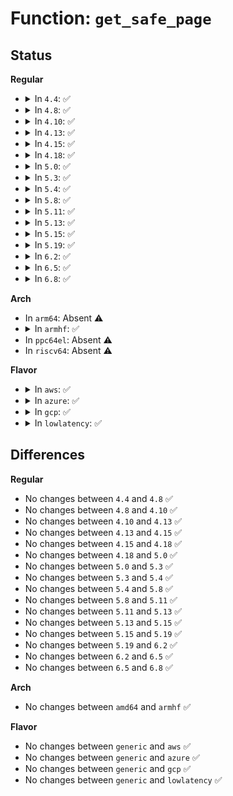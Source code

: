 # Function: <code>get_safe_page</code>

## Status
<b>Regular</b>
<ul>
<li>
<details>
<summary>In <code>4.4</code>: ✅</summary>

```c
long unsigned int get_safe_page(gfp_t gfp_mask);
```

**Collision:** Unique Global

**Inline:** No

**Transformation:** False

**Instances:**

```
In kernel/power/snapshot.c (ffffffff810d1020)
Location: kernel/power/snapshot.c:116
Inline: False
Direct callers:
  - arch/x86/power/hibernate_64.c:alloc_pgt_page
  - arch/x86/power/hibernate_64.c:swsusp_arch_resume
  - arch/x86/power/hibernate_64.c:swsusp_arch_resume
```
**Symbols:**

```
ffffffff810d1020-ffffffff810d1035: get_safe_page (STB_GLOBAL)
```
</details>
</li>
<li>
<details>
<summary>In <code>4.8</code>: ✅</summary>

```c
long unsigned int get_safe_page(gfp_t gfp_mask);
```

**Collision:** Unique Global

**Inline:** No

**Transformation:** False

**Instances:**

```
In kernel/power/snapshot.c (ffffffff810d5d70)
Location: kernel/power/snapshot.c:185
Inline: False
Direct callers:
  - arch/x86/power/hibernate_64.c:swsusp_arch_resume
  - arch/x86/power/hibernate_64.c:swsusp_arch_resume
  - arch/x86/power/hibernate_64.c:swsusp_arch_resume
  - arch/x86/power/hibernate_64.c:swsusp_arch_resume
  - arch/x86/power/hibernate_64.c:alloc_pgt_page
```
**Symbols:**

```
ffffffff810d5d70-ffffffff810d5d80: get_safe_page (STB_GLOBAL)
```
</details>
</li>
<li>
<details>
<summary>In <code>4.10</code>: ✅</summary>

```c
long unsigned int get_safe_page(gfp_t gfp_mask);
```

**Collision:** Unique Global

**Inline:** No

**Transformation:** False

**Instances:**

```
In kernel/power/snapshot.c (ffffffff810dc8f0)
Location: kernel/power/snapshot.c:185
Inline: False
Direct callers:
  - arch/x86/power/hibernate_64.c:swsusp_arch_resume
  - arch/x86/power/hibernate_64.c:swsusp_arch_resume
  - arch/x86/power/hibernate_64.c:swsusp_arch_resume
  - arch/x86/power/hibernate_64.c:swsusp_arch_resume
  - arch/x86/power/hibernate_64.c:alloc_pgt_page
```
**Symbols:**

```
ffffffff810dc8f0-ffffffff810dc900: get_safe_page (STB_GLOBAL)
```
</details>
</li>
<li>
<details>
<summary>In <code>4.13</code>: ✅</summary>

```c
long unsigned int get_safe_page(gfp_t gfp_mask);
```

**Collision:** Unique Global

**Inline:** No

**Transformation:** False

**Instances:**

```
In kernel/power/snapshot.c (ffffffff810dba10)
Location: kernel/power/snapshot.c:187
Inline: False
Direct callers:
  - arch/x86/power/hibernate_64.c:swsusp_arch_resume
  - arch/x86/power/hibernate_64.c:swsusp_arch_resume
  - arch/x86/power/hibernate_64.c:swsusp_arch_resume
  - arch/x86/power/hibernate_64.c:swsusp_arch_resume
  - arch/x86/power/hibernate_64.c:alloc_pgt_page
```
**Symbols:**

```
ffffffff810dba10-ffffffff810dba20: get_safe_page (STB_GLOBAL)
```
</details>
</li>
<li>
<details>
<summary>In <code>4.15</code>: ✅</summary>

```c
long unsigned int get_safe_page(gfp_t gfp_mask);
```

**Collision:** Unique Global

**Inline:** No

**Transformation:** False

**Instances:**

```
In kernel/power/snapshot.c (ffffffff810e3c30)
Location: kernel/power/snapshot.c:189
Inline: False
Direct callers:
  - arch/x86/power/hibernate_64.c:swsusp_arch_resume
  - arch/x86/power/hibernate_64.c:swsusp_arch_resume
  - arch/x86/power/hibernate_64.c:swsusp_arch_resume
  - arch/x86/power/hibernate_64.c:swsusp_arch_resume
  - arch/x86/power/hibernate_64.c:alloc_pgt_page
```
**Symbols:**

```
ffffffff810e3c30-ffffffff810e3c40: get_safe_page (STB_GLOBAL)
```
</details>
</li>
<li>
<details>
<summary>In <code>4.18</code>: ✅</summary>

```c
long unsigned int get_safe_page(gfp_t gfp_mask);
```

**Collision:** Unique Global

**Inline:** No

**Transformation:** False

**Instances:**

```
In kernel/power/snapshot.c (ffffffff810ebec0)
Location: kernel/power/snapshot.c:189
Inline: False
Direct callers:
  - arch/x86/power/hibernate_64.c:swsusp_arch_resume
  - arch/x86/power/hibernate_64.c:swsusp_arch_resume
  - arch/x86/power/hibernate_64.c:swsusp_arch_resume
  - arch/x86/power/hibernate_64.c:swsusp_arch_resume
  - arch/x86/power/hibernate_64.c:alloc_pgt_page
```
**Symbols:**

```
ffffffff810ebec0-ffffffff810ebed0: get_safe_page (STB_GLOBAL)
```
</details>
</li>
<li>
<details>
<summary>In <code>5.0</code>: ✅</summary>

```c
long unsigned int get_safe_page(gfp_t gfp_mask);
```

**Collision:** Unique Global

**Inline:** No

**Transformation:** False

**Instances:**

```
In kernel/power/snapshot.c (ffffffff810f7560)
Location: kernel/power/snapshot.c:189
Inline: False
Direct callers:
  - arch/x86/power/hibernate_64.c:swsusp_arch_resume
  - arch/x86/power/hibernate_64.c:swsusp_arch_resume
  - arch/x86/power/hibernate_64.c:swsusp_arch_resume
  - arch/x86/power/hibernate_64.c:alloc_pgt_page
  - arch/x86/power/hibernate.c:relocate_restore_code
```
**Symbols:**

```
ffffffff810f7560-ffffffff810f7570: get_safe_page (STB_GLOBAL)
```
</details>
</li>
<li>
<details>
<summary>In <code>5.3</code>: ✅</summary>

```c
long unsigned int get_safe_page(gfp_t gfp_mask);
```

**Collision:** Unique Global

**Inline:** No

**Transformation:** False

**Instances:**

```
In kernel/power/snapshot.c (ffffffff810ffac0)
Location: kernel/power/snapshot.c:187
Inline: False
Direct callers:
  - arch/x86/power/hibernate_64.c:swsusp_arch_resume
  - arch/x86/power/hibernate_64.c:swsusp_arch_resume
  - arch/x86/power/hibernate_64.c:swsusp_arch_resume
  - arch/x86/power/hibernate_64.c:alloc_pgt_page
  - arch/x86/power/hibernate.c:relocate_restore_code
```
**Symbols:**

```
ffffffff810ffac0-ffffffff810ffad0: get_safe_page (STB_GLOBAL)
```
</details>
</li>
<li>
<details>
<summary>In <code>5.4</code>: ✅</summary>

```c
long unsigned int get_safe_page(gfp_t gfp_mask);
```

**Collision:** Unique Global

**Inline:** No

**Transformation:** False

**Instances:**

```
In kernel/power/snapshot.c (ffffffff8110bf20)
Location: kernel/power/snapshot.c:187
Inline: False
Direct callers:
  - arch/x86/power/hibernate_64.c:swsusp_arch_resume
  - arch/x86/power/hibernate_64.c:swsusp_arch_resume
  - arch/x86/power/hibernate_64.c:swsusp_arch_resume
  - arch/x86/power/hibernate_64.c:alloc_pgt_page
  - arch/x86/power/hibernate.c:relocate_restore_code
```
**Symbols:**

```
ffffffff8110bf20-ffffffff8110bf30: get_safe_page (STB_GLOBAL)
```
</details>
</li>
<li>
<details>
<summary>In <code>5.8</code>: ✅</summary>

```c
long unsigned int get_safe_page(gfp_t gfp_mask);
```

**Collision:** Unique Global

**Inline:** No

**Transformation:** False

**Instances:**

```
In kernel/power/snapshot.c (ffffffff81116e10)
Location: kernel/power/snapshot.c:186
Inline: False
Direct callers:
  - arch/x86/power/hibernate_64.c:set_up_temporary_mappings
  - arch/x86/power/hibernate_64.c:alloc_pgt_page
  - arch/x86/power/hibernate_64.c:set_up_temporary_text_mapping
  - arch/x86/power/hibernate_64.c:set_up_temporary_text_mapping
  - arch/x86/power/hibernate_64.c:set_up_temporary_text_mapping
  - arch/x86/power/hibernate.c:relocate_restore_code
```
**Symbols:**

```
ffffffff81116e10-ffffffff81116e6d: get_safe_page (STB_GLOBAL)
```
</details>
</li>
<li>
<details>
<summary>In <code>5.11</code>: ✅</summary>

```c
long unsigned int get_safe_page(gfp_t gfp_mask);
```

**Collision:** Unique Global

**Inline:** No

**Transformation:** False

**Instances:**

```
In kernel/power/snapshot.c (ffffffff81113290)
Location: kernel/power/snapshot.c:220
Inline: False
Direct callers:
  - arch/x86/power/hibernate_64.c:set_up_temporary_mappings
  - arch/x86/power/hibernate_64.c:alloc_pgt_page
  - arch/x86/power/hibernate_64.c:set_up_temporary_text_mapping
  - arch/x86/power/hibernate_64.c:set_up_temporary_text_mapping
  - arch/x86/power/hibernate_64.c:set_up_temporary_text_mapping
  - arch/x86/power/hibernate.c:relocate_restore_code
```
**Symbols:**

```
ffffffff81113290-ffffffff811132ed: get_safe_page (STB_GLOBAL)
```
</details>
</li>
<li>
<details>
<summary>In <code>5.13</code>: ✅</summary>

```c
long unsigned int get_safe_page(gfp_t gfp_mask);
```

**Collision:** Unique Global

**Inline:** No

**Transformation:** False

**Instances:**

```
In kernel/power/snapshot.c (ffffffff81113b90)
Location: kernel/power/snapshot.c:220
Inline: False
Direct callers:
  - arch/x86/power/hibernate_64.c:swsusp_arch_resume
  - arch/x86/power/hibernate_64.c:alloc_pgt_page
  - arch/x86/power/hibernate_64.c:set_up_temporary_text_mapping
  - arch/x86/power/hibernate_64.c:set_up_temporary_text_mapping
  - arch/x86/power/hibernate_64.c:set_up_temporary_text_mapping
  - arch/x86/power/hibernate.c:relocate_restore_code
```
**Symbols:**

```
ffffffff81113b90-ffffffff81113bed: get_safe_page (STB_GLOBAL)
```
</details>
</li>
<li>
<details>
<summary>In <code>5.15</code>: ✅</summary>

```c
long unsigned int get_safe_page(gfp_t gfp_mask);
```

**Collision:** Unique Global

**Inline:** No

**Transformation:** False

**Instances:**

```
In kernel/power/snapshot.c (ffffffff81133d50)
Location: kernel/power/snapshot.c:220
Inline: False
Direct callers:
  - arch/x86/power/hibernate_64.c:swsusp_arch_resume
  - arch/x86/power/hibernate_64.c:alloc_pgt_page
  - arch/x86/power/hibernate_64.c:set_up_temporary_text_mapping
  - arch/x86/power/hibernate_64.c:set_up_temporary_text_mapping
  - arch/x86/power/hibernate_64.c:set_up_temporary_text_mapping
  - arch/x86/power/hibernate.c:relocate_restore_code
```
**Symbols:**

```
ffffffff81133d50-ffffffff81133dad: get_safe_page (STB_GLOBAL)
```
</details>
</li>
<li>
<details>
<summary>In <code>5.19</code>: ✅</summary>

```c
long unsigned int get_safe_page(gfp_t gfp_mask);
```

**Collision:** Unique Global

**Inline:** No

**Transformation:** False

**Instances:**

```
In kernel/power/snapshot.c (ffffffff81155bc0)
Location: kernel/power/snapshot.c:220
Inline: False
Direct callers:
  - arch/x86/power/hibernate_64.c:swsusp_arch_resume
  - arch/x86/power/hibernate_64.c:alloc_pgt_page
  - arch/x86/power/hibernate_64.c:set_up_temporary_text_mapping
  - arch/x86/power/hibernate_64.c:set_up_temporary_text_mapping
  - arch/x86/power/hibernate_64.c:set_up_temporary_text_mapping
  - arch/x86/power/hibernate.c:relocate_restore_code
```
**Symbols:**

```
ffffffff81155bc0-ffffffff81155c35: get_safe_page (STB_GLOBAL)
```
</details>
</li>
<li>
<details>
<summary>In <code>6.2</code>: ✅</summary>

```c
long unsigned int get_safe_page(gfp_t gfp_mask);
```

**Collision:** Unique Global

**Inline:** No

**Transformation:** False

**Instances:**

```
In kernel/power/snapshot.c (ffffffff811860f0)
Location: kernel/power/snapshot.c:220
Inline: False
Direct callers:
  - arch/x86/power/hibernate_64.c:swsusp_arch_resume
  - arch/x86/power/hibernate_64.c:alloc_pgt_page
  - arch/x86/power/hibernate_64.c:set_up_temporary_text_mapping
  - arch/x86/power/hibernate_64.c:set_up_temporary_text_mapping
  - arch/x86/power/hibernate_64.c:set_up_temporary_text_mapping
  - arch/x86/power/hibernate.c:relocate_restore_code
```
**Symbols:**

```
ffffffff811860f0-ffffffff81186165: get_safe_page (STB_GLOBAL)
```
</details>
</li>
<li>
<details>
<summary>In <code>6.5</code>: ✅</summary>

```c
long unsigned int get_safe_page(gfp_t gfp_mask);
```

**Collision:** Unique Global

**Inline:** No

**Transformation:** False

**Instances:**

```
In kernel/power/snapshot.c (ffffffff811972d0)
Location: kernel/power/snapshot.c:220
Inline: False
Direct callers:
  - arch/x86/power/hibernate_64.c:swsusp_arch_resume
  - arch/x86/power/hibernate_64.c:alloc_pgt_page
  - arch/x86/power/hibernate_64.c:set_up_temporary_text_mapping
  - arch/x86/power/hibernate_64.c:set_up_temporary_text_mapping
  - arch/x86/power/hibernate_64.c:set_up_temporary_text_mapping
  - arch/x86/power/hibernate.c:relocate_restore_code
```
**Symbols:**

```
ffffffff811972d0-ffffffff811972e6: get_safe_page (STB_GLOBAL)
```
</details>
</li>
<li>
<details>
<summary>In <code>6.8</code>: ✅</summary>

```c
long unsigned int get_safe_page(gfp_t gfp_mask);
```

**Collision:** Unique Global

**Inline:** No

**Transformation:** False

**Instances:**

```
In kernel/power/snapshot.c (ffffffff811a5e20)
Location: kernel/power/snapshot.c:220
Inline: False
Direct callers:
  - arch/x86/power/hibernate_64.c:swsusp_arch_resume
  - arch/x86/power/hibernate_64.c:alloc_pgt_page
  - arch/x86/power/hibernate_64.c:set_up_temporary_text_mapping
  - arch/x86/power/hibernate_64.c:set_up_temporary_text_mapping
  - arch/x86/power/hibernate_64.c:set_up_temporary_text_mapping
  - arch/x86/power/hibernate.c:relocate_restore_code
```
**Symbols:**

```
ffffffff811a5e20-ffffffff811a5e36: get_safe_page (STB_GLOBAL)
```
</details>
</li>
</ul>
<b>Arch</b>
<ul>
<li>
In <code>arm64</code>: Absent ⚠️
</li>
<li>
<details>
<summary>In <code>armhf</code>: ✅</summary>

```c
long unsigned int get_safe_page(gfp_t gfp_mask);
```

**Collision:** Unique Global

**Inline:** No

**Transformation:** False

**Instances:**

```
In kernel/power/snapshot.c (c03bdf30)
Location: kernel/power/snapshot.c:187
Inline: False
```
**Symbols:**

```
c03bdf30-c03bdf4c: get_safe_page (STB_GLOBAL)
```
</details>
</li>
<li>
In <code>ppc64el</code>: Absent ⚠️
</li>
<li>
In <code>riscv64</code>: Absent ⚠️
</li>
</ul>
<b>Flavor</b>
<ul>
<li>
<details>
<summary>In <code>aws</code>: ✅</summary>

```c
long unsigned int get_safe_page(gfp_t gfp_mask);
```

**Collision:** Unique Global

**Inline:** No

**Transformation:** False

**Instances:**

```
In kernel/power/snapshot.c (ffffffff81104140)
Location: kernel/power/snapshot.c:186
Inline: False
Direct callers:
  - arch/x86/power/hibernate_64.c:swsusp_arch_resume
  - arch/x86/power/hibernate_64.c:swsusp_arch_resume
  - arch/x86/power/hibernate_64.c:swsusp_arch_resume
  - arch/x86/power/hibernate_64.c:alloc_pgt_page
  - arch/x86/power/hibernate.c:relocate_restore_code
```
**Symbols:**

```
ffffffff81104140-ffffffff81104150: get_safe_page (STB_GLOBAL)
```
</details>
</li>
<li>
<details>
<summary>In <code>azure</code>: ✅</summary>

```c
long unsigned int get_safe_page(gfp_t gfp_mask);
```

**Collision:** Unique Global

**Inline:** No

**Transformation:** False

**Instances:**

```
In kernel/power/snapshot.c (ffffffff810f53e0)
Location: kernel/power/snapshot.c:187
Inline: False
Direct callers:
  - arch/x86/power/hibernate_64.c:swsusp_arch_resume
  - arch/x86/power/hibernate_64.c:swsusp_arch_resume
  - arch/x86/power/hibernate_64.c:swsusp_arch_resume
  - arch/x86/power/hibernate_64.c:alloc_pgt_page
  - arch/x86/power/hibernate.c:relocate_restore_code
```
**Symbols:**

```
ffffffff810f53e0-ffffffff810f53f0: get_safe_page (STB_GLOBAL)
```
</details>
</li>
<li>
<details>
<summary>In <code>gcp</code>: ✅</summary>

```c
long unsigned int get_safe_page(gfp_t gfp_mask);
```

**Collision:** Unique Global

**Inline:** No

**Transformation:** False

**Instances:**

```
In kernel/power/snapshot.c (ffffffff811023f0)
Location: kernel/power/snapshot.c:187
Inline: False
Direct callers:
  - arch/x86/power/hibernate_64.c:swsusp_arch_resume
  - arch/x86/power/hibernate_64.c:swsusp_arch_resume
  - arch/x86/power/hibernate_64.c:swsusp_arch_resume
  - arch/x86/power/hibernate_64.c:alloc_pgt_page
  - arch/x86/power/hibernate.c:relocate_restore_code
```
**Symbols:**

```
ffffffff811023f0-ffffffff81102400: get_safe_page (STB_GLOBAL)
```
</details>
</li>
<li>
<details>
<summary>In <code>lowlatency</code>: ✅</summary>

```c
long unsigned int get_safe_page(gfp_t gfp_mask);
```

**Collision:** Unique Global

**Inline:** No

**Transformation:** False

**Instances:**

```
In kernel/power/snapshot.c (ffffffff8110d7c0)
Location: kernel/power/snapshot.c:187
Inline: False
Direct callers:
  - arch/x86/power/hibernate_64.c:swsusp_arch_resume
  - arch/x86/power/hibernate_64.c:swsusp_arch_resume
  - arch/x86/power/hibernate_64.c:swsusp_arch_resume
  - arch/x86/power/hibernate_64.c:alloc_pgt_page
  - arch/x86/power/hibernate.c:relocate_restore_code
```
**Symbols:**

```
ffffffff8110d7c0-ffffffff8110d7d0: get_safe_page (STB_GLOBAL)
```
</details>
</li>
</ul>

## Differences
<b>Regular</b>
<ul>
<li>
No changes between <code>4.4</code> and <code>4.8</code> ✅
</li>
<li>
No changes between <code>4.8</code> and <code>4.10</code> ✅
</li>
<li>
No changes between <code>4.10</code> and <code>4.13</code> ✅
</li>
<li>
No changes between <code>4.13</code> and <code>4.15</code> ✅
</li>
<li>
No changes between <code>4.15</code> and <code>4.18</code> ✅
</li>
<li>
No changes between <code>4.18</code> and <code>5.0</code> ✅
</li>
<li>
No changes between <code>5.0</code> and <code>5.3</code> ✅
</li>
<li>
No changes between <code>5.3</code> and <code>5.4</code> ✅
</li>
<li>
No changes between <code>5.4</code> and <code>5.8</code> ✅
</li>
<li>
No changes between <code>5.8</code> and <code>5.11</code> ✅
</li>
<li>
No changes between <code>5.11</code> and <code>5.13</code> ✅
</li>
<li>
No changes between <code>5.13</code> and <code>5.15</code> ✅
</li>
<li>
No changes between <code>5.15</code> and <code>5.19</code> ✅
</li>
<li>
No changes between <code>5.19</code> and <code>6.2</code> ✅
</li>
<li>
No changes between <code>6.2</code> and <code>6.5</code> ✅
</li>
<li>
No changes between <code>6.5</code> and <code>6.8</code> ✅
</li>
</ul>
<b>Arch</b>
<ul>
<li>
No changes between <code>amd64</code> and <code>armhf</code> ✅
</li>
</ul>
<b>Flavor</b>
<ul>
<li>
No changes between <code>generic</code> and <code>aws</code> ✅
</li>
<li>
No changes between <code>generic</code> and <code>azure</code> ✅
</li>
<li>
No changes between <code>generic</code> and <code>gcp</code> ✅
</li>
<li>
No changes between <code>generic</code> and <code>lowlatency</code> ✅
</li>
</ul>
